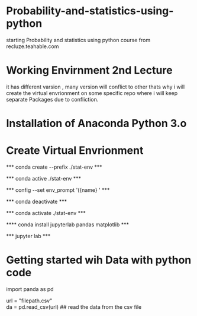 # Probability-and-statistics-using-python
starting Probability and statistics using python course from recluze.teahable.com

# Working Envirnment 2nd Lecture
it has different varsion , many version will conflict to other thats why i will create the virtual envrionment on some specific repo where i will keep separate Packages due to confliction.

# Installation of Anaconda Python 3.o
# Create Virtual Envrionment
 *** conda create --prefix ./stat-env ***  

 *** conda active ./stat-env ***  

 *** config --set env_prompt '({name} ' ***  

 *** conda deactivate ***  

 *** conda activate ./stat-env ***  

 **** conda install jupyterlab pandas matplotlib ***  

 *** jupyter lab ***  


# Getting started wih Data with python code

import panda as pd  
  
url = "filepath.csv"  
da = pd.read_csv(url) ## read the data from the csv file  
  







 
